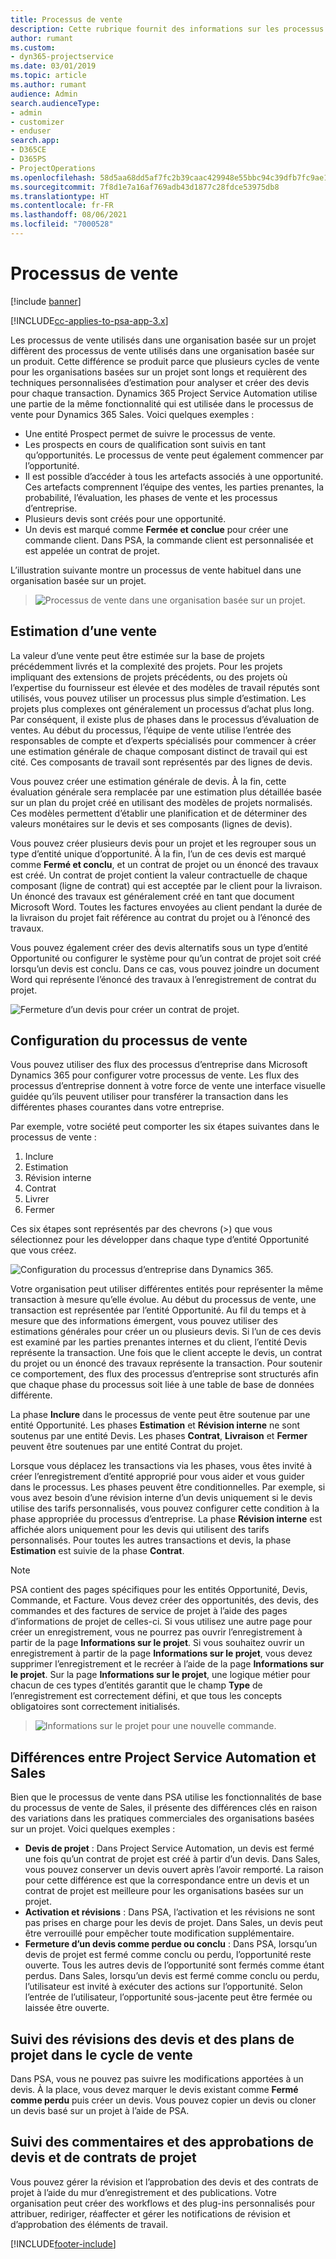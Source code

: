 ```yaml
---
title: Processus de vente
description: Cette rubrique fournit des informations sur les processus de vente de base.
author: rumant
ms.custom:
- dyn365-projectservice
ms.date: 03/01/2019
ms.topic: article
ms.author: rumant
audience: Admin
search.audienceType:
- admin
- customizer
- enduser
search.app:
- D365CE
- D365PS
- ProjectOperations
ms.openlocfilehash: 58d5aa68dd5af7fc2b39caac429948e55bbc94c39dfb7fc9ae15a37cc3c92ce6
ms.sourcegitcommit: 7f8d1e7a16af769adb43d1877c28fdce53975db8
ms.translationtype: HT
ms.contentlocale: fr-FR
ms.lasthandoff: 08/06/2021
ms.locfileid: "7000528"
---
```

# <a name="sales-processes"></a>Processus de vente

[!include [banner](../includes/psa-now-project-operations.md)]

[!INCLUDE[cc-applies-to-psa-app-3.x](../includes/cc-applies-to-psa-app-3x.md)]

Les processus de vente utilisés dans une organisation basée sur un projet diffèrent des processus de vente utilisés dans une organisation basée sur un produit. Cette différence se produit parce que plusieurs cycles de vente pour les organisations basées sur un projet sont longs et requièrent des techniques personnalisées d’estimation pour analyser et créer des devis pour chaque transaction. Dynamics 365 Project Service Automation utilise une partie de la même fonctionnalité qui est utilisée dans le processus de vente pour Dynamics 365 Sales. Voici quelques exemples :

- Une entité Prospect permet de suivre le processus de vente.
- Les prospects en cours de qualification sont suivis en tant qu’opportunités. Le processus de vente peut également commencer par l’opportunité.
- Il est possible d’accéder à tous les artefacts associés à une opportunité. Ces artefacts comprennent l’équipe des ventes, les parties prenantes, la probabilité, l’évaluation, les phases de vente et les processus d’entreprise.
- Plusieurs devis sont créés pour une opportunité.
- Un devis est marqué comme **Fermée et conclue** pour créer une commande client. Dans PSA, la commande client est personnalisée et est appelée un contrat de projet.

L’illustration suivante montre un processus de vente habituel dans une organisation basée sur un projet.

> ![Processus de vente dans une organisation basée sur un projet.](media/basic-guide-1.png)

## <a name="estimating-a-sale"></a>Estimation d’une vente
La valeur d’une vente peut être estimée sur la base de projets précédemment livrés et la complexité des projets. Pour les projets impliquant des extensions de projets précédents, ou des projets où l’expertise du fournisseur est élevée et des modèles de travail réputés sont utilisés, vous pouvez utiliser un processus plus simple d’estimation. Les projets plus complexes ont généralement un processus d’achat plus long. Par conséquent, il existe plus de phases dans le processus d’évaluation de ventes. Au début du processus, l’équipe de vente utilise l’entrée des responsables de compte et d’experts spécialisés pour commencer à créer une estimation générale de chaque composant distinct de travail qui est cité. Ces composants de travail sont représentés par des lignes de devis. 

Vous pouvez créer une estimation générale de devis. À la fin, cette évaluation générale sera remplacée par une estimation plus détaillée basée sur un plan du projet créé en utilisant des modèles de projets normalisés. Ces modèles permettent d’établir une planification et de déterminer des valeurs monétaires sur le devis et ses composants (lignes de devis). 

Vous pouvez créer plusieurs devis pour un projet et les regrouper sous un type d’entité unique d’opportunité. À la fin, l’un de ces devis est marqué comme **Fermé et conclu**, et un contrat de projet ou un énoncé des travaux est créé. Un contrat de projet contient la valeur contractuelle de chaque composant (ligne de contrat) qui est acceptée par le client pour la livraison. Un énoncé des travaux est généralement créé en tant que document Microsoft Word. Toutes les factures envoyées au client pendant la durée de la livraison du projet fait référence au contrat du projet ou à l’énoncé des travaux.

Vous pouvez également créer des devis alternatifs sous un type d’entité Opportunité ou configurer le système pour qu’un contrat de projet soit créé lorsqu’un devis est conclu. Dans ce cas, vous pouvez joindre un document Word qui représente l’énoncé des travaux à l’enregistrement de contrat du projet.

![Fermeture d’un devis pour créer un contrat de projet.](media/basic-guide-2.png)

## <a name="configuring-the-sales-process"></a>Configuration du processus de vente
Vous pouvez utiliser des flux des processus d’entreprise dans Microsoft Dynamics 365 pour configurer votre processus de vente. Les flux des processus d’entreprise donnent à votre force de vente une interface visuelle guidée qu’ils peuvent utiliser pour transférer la transaction dans les différentes phases courantes dans votre entreprise.

Par exemple, votre société peut comporter les six étapes suivantes dans le processus de vente :

1. Inclure
2. Estimation
3. Révision interne
4. Contrat
5. Livrer
6. Fermer

Ces six étapes sont représentés par des chevrons (\>) que vous sélectionnez pour les développer dans chaque type d’entité Opportunité que vous créez.

![Configuration du processus d’entreprise dans Dynamics 365.](media/basic-guide-3.png)
 
Votre organisation peut utiliser différentes entités pour représenter la même transaction à mesure qu’elle évolue. Au début du processus de vente, une transaction est représentée par l’entité Opportunité. Au fil du temps et à mesure que des informations émergent, vous pouvez utiliser des estimations générales pour créer un ou plusieurs devis. Si l’un de ces devis est examiné par les parties prenantes internes et du client, l’entité Devis représente la transaction. Une fois que le client accepte le devis, un contrat du projet ou un énoncé des travaux représente la transaction. Pour soutenir ce comportement, des flux des processus d’entreprise sont structurés afin que chaque phase du processus soit liée à une table de base de données différente.

La phase **Inclure** dans le processus de vente peut être soutenue par une entité Opportunité. Les phases **Estimation** et **Révision interne** ne sont soutenus par une entité Devis. Les phases **Contrat**, **Livraison** et **Fermer** peuvent être soutenues par une entité Contrat du projet.

Lorsque vous déplacez les transactions via les phases, vous êtes invité à créer l’enregistrement d’entité approprié pour vous aider et vous guider dans le processus. Les phases peuvent être conditionnelles. Par exemple, si vous avez besoin d’une révision interne d’un devis uniquement si le devis utilise des tarifs personnalisés, vous pouvez configurer cette condition à la phase appropriée du processus d’entreprise. La phase **Révision interne** est affichée alors uniquement pour les devis qui utilisent des tarifs personnalisés. Pour toutes les autres transactions et devis, la phase **Estimation** est suivie de la phase **Contrat**.

> [!NOTE]
> PSA contient des pages spécifiques pour les entités Opportunité, Devis, Commande, et Facture. Vous devez créer des opportunités, des devis, des commandes et des factures de service de projet à l’aide des pages d’informations de projet de celles-ci. Si vous utilisez une autre page pour créer un enregistrement, vous ne pourrez pas ouvrir l’enregistrement à partir de la page **Informations sur le projet**. Si vous souhaitez ouvrir un enregistrement à partir de la page **Informations sur le projet**, vous devez supprimer l’enregistrement et le recréer à l’aide de la page **Informations sur le projet**. Sur la page **Informations sur le projet**, une logique métier pour chacun de ces types d’entités garantit que le champ **Type** de l’enregistrement est correctement défini, et que tous les concepts obligatoires sont correctement initialisés.

> ![Informations sur le projet pour une nouvelle commande.](media/basic-guide-4.png)
 
## <a name="differences-between-project-service-automation-and-sales"></a>Différences entre Project Service Automation et Sales
Bien que le processus de vente dans PSA utilise les fonctionnalités de base du processus de vente de Sales, il présente des différences clés en raison des variations dans les pratiques commerciales des organisations basées sur un projet. Voici quelques exemples :

- **Devis de projet** : Dans Project Service Automation, un devis est fermé une fois qu’un contrat de projet est créé à partir d’un devis. Dans Sales, vous pouvez conserver un devis ouvert après l’avoir remporté. La raison pour cette différence est que la correspondance entre un devis et un contrat de projet est meilleure pour les organisations basées sur un projet. 
- **Activation et révisions** : Dans PSA, l’activation et les révisions ne sont pas prises en charge pour les devis de projet. Dans Sales, un devis peut être verrouillé pour empêcher toute modification supplémentaire.
- **Fermeture d’un devis comme perdue ou conclu** : Dans PSA, lorsqu’un devis de projet est fermé comme conclu ou perdu, l’opportunité reste ouverte. Tous les autres devis de l’opportunité sont fermés comme étant perdus. Dans Sales, lorsqu’un devis est fermé comme conclu ou perdu, l’utilisateur est invité à exécuter des actions sur l’opportunité. Selon l’entrée de l’utilisateur, l’opportunité sous-jacente peut être fermée ou laissée être ouverte.

## <a name="tracking-revisions-to-quotes-and-project-plans-in-the-sales-cycle"></a>Suivi des révisions des devis et des plans de projet dans le cycle de vente
Dans PSA, vous ne pouvez pas suivre les modifications apportées à un devis. À la place, vous devez marquer le devis existant comme **Fermé comme perdu** puis créer un devis. Vous pouvez copier un devis ou cloner un devis basé sur un projet à l’aide de PSA.

## <a name="tracking-comments-and-approvals-of-quotes-and-project-contracts"></a>Suivi des commentaires et des approbations de devis et de contrats de projet
Vous pouvez gérer la révision et l’approbation des devis et des contrats de projet à l’aide du mur d’enregistrement et des publications. Votre organisation peut créer des workflows et des plug-ins personnalisés pour attribuer, rediriger, réaffecter et gérer les notifications de révision et d’approbation des éléments de travail.


[!INCLUDE[footer-include](../includes/footer-banner.md)]